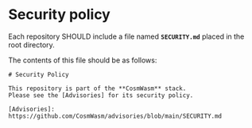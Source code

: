# Security policy

Each repository SHOULD include a file named **`SECURITY.md`** placed in the root directory.

The contents of this file should be as follows:

```text
# Security Policy

This repository is part of the **CosmWasm** stack.
Please see the [Advisories] for its security policy.

[Advisories]: https://github.com/CosmWasm/advisories/blob/main/SECURITY.md
```
